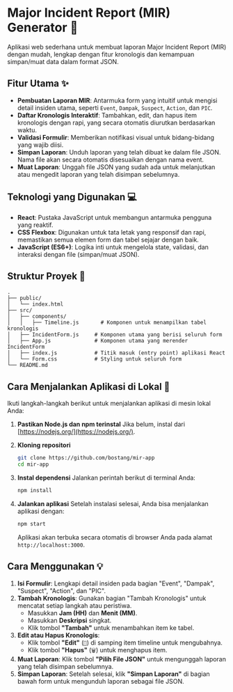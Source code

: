 # Major Incident Report (MIR) Generator 📝

Aplikasi web sederhana untuk membuat laporan Major Incident Report (MIR) dengan mudah, lengkap dengan fitur kronologis dan kemampuan simpan/muat data dalam format JSON.

## Fitur Utama ✨

* **Pembuatan Laporan MIR**: Antarmuka form yang intuitif untuk mengisi detail insiden utama, seperti `Event`, `Dampak`, `Suspect`, `Action`, dan `PIC`.
* **Daftar Kronologis Interaktif**: Tambahkan, edit, dan hapus item kronologis dengan rapi, yang secara otomatis diurutkan berdasarkan waktu.
* **Validasi Formulir**: Memberikan notifikasi visual untuk bidang-bidang yang wajib diisi.
* **Simpan Laporan**: Unduh laporan yang telah dibuat ke dalam file JSON. Nama file akan secara otomatis disesuaikan dengan nama event.
* **Muat Laporan**: Unggah file JSON yang sudah ada untuk melanjutkan atau mengedit laporan yang telah disimpan sebelumnya.

## Teknologi yang Digunakan 💻

* **React**: Pustaka JavaScript untuk membangun antarmuka pengguna yang reaktif.
* **CSS Flexbox**: Digunakan untuk tata letak yang responsif dan rapi, memastikan semua elemen form dan tabel sejajar dengan baik.
* **JavaScript (ES6+)**: Logika inti untuk mengelola state, validasi, dan interaksi dengan file (simpan/muat JSON).

## Struktur Proyek 📁

```tree
.
├── public/
│   └── index.html
├── src/
│   ├── components/
│   │   ├── Timeline.js       # Komponen untuk menampilkan tabel kronologis
│   ├── IncidentForm.js     # Komponen utama yang berisi seluruh form
│   ├── App.js              # Komponen utama yang merender IncidentForm
│   ├── index.js            # Titik masuk (entry point) aplikasi React
│   └── Form.css            # Styling untuk seluruh form
└── README.md
```

## Cara Menjalankan Aplikasi di Lokal 🚀

Ikuti langkah-langkah berikut untuk menjalankan aplikasi di mesin lokal Anda:

1. **Pastikan Node.js dan npm terinstal**
    Jika belum, instal dari [https://nodejs.org/](https://nodejs.org/).

2. **Kloning repositori**

    ```bash
    git clone https://github.com/bostang/mir-app
    cd mir-app
    ```

3. **Instal dependensi**
    Jalankan perintah berikut di terminal Anda:

    ```bash
    npm install
    ```

4. **Jalankan aplikasi**
    Setelah instalasi selesai, Anda bisa menjalankan aplikasi dengan:

    ```bash
    npm start
    ```

    Aplikasi akan terbuka secara otomatis di browser Anda pada alamat `http://localhost:3000`.

## Cara Menggunakan 💡

1. **Isi Formulir**: Lengkapi detail insiden pada bagian "Event", "Dampak", "Suspect", "Action", dan "PIC".
2. **Tambah Kronologis**: Gunakan bagian "Tambah Kronologis" untuk mencatat setiap langkah atau peristiwa.
      * Masukkan **Jam (HH)** dan **Menit (MM)**.
      * Masukkan **Deskripsi** singkat.
      * Klik tombol **"Tambah"** untuk menambahkan item ke tabel.
3. **Edit atau Hapus Kronologis**:
      * Klik tombol **"Edit"** (`📝`) di samping item timeline untuk mengubahnya.
      * Klik tombol **"Hapus"** (`🗑️`) untuk menghapus item.
4. **Muat Laporan**: Klik tombol **"Pilih File JSON"** untuk mengunggah laporan yang telah disimpan sebelumnya.
5. **Simpan Laporan**: Setelah selesai, klik **"Simpan Laporan"** di bagian bawah form untuk mengunduh laporan sebagai file JSON.
